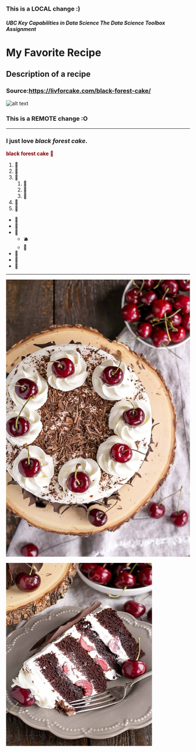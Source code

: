 ### This is a LOCAL change :)

#### *UBC Key Capabilities in Data Science The Data Science Toolbox Assignment*

# My Favorite Recipe

## Description of a recipe

### Source:https://livforcake.com/black-forest-cake/

![alt text](https://livforcake.com/wp-content/uploads/2017/07/black-forest-cake-6.jpg)

### This is a REMOTE change :O

----------------------------------------------
### I just love ***black forest cake***.

<span style="color:Maroon">**black forest cake** 🍒</span>

1. 🍨
2. 🧁
3. 🍩
    1. 🍰
    2. 🥧
    3. 🍦
4. 🍪
5. 🍮

- 🍓
- 🍒
- 🍇
    - 🫐
    - 🍐
- 🍏
- 🍉
- 🥝

------------------------------------------------

![black forest cake image 1](black_forest_cake_images/black-forest-cake-10.jpg)

<img src="black_forest_cake_images/black-forest-cake-12.jpg" width="400" height="500">
